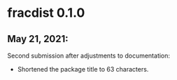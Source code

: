 # fracdist 0.1.0

## May 21, 2021: 
Second submission after adjustments to documentation:
* Shortened the package title to 63 characters.
